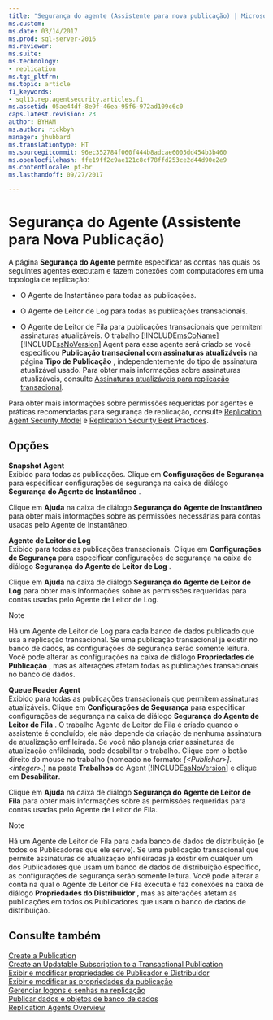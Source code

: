 ```yaml
---
title: "Segurança do agente (Assistente para nova publicação) | Microsoft Docs"
ms.custom: 
ms.date: 03/14/2017
ms.prod: sql-server-2016
ms.reviewer: 
ms.suite: 
ms.technology:
- replication
ms.tgt_pltfrm: 
ms.topic: article
f1_keywords:
- sql13.rep.agentsecurity.articles.f1
ms.assetid: 05ae44df-8e9f-46ea-95f6-972ad109c6c0
caps.latest.revision: 23
author: BYHAM
ms.author: rickbyh
manager: jhubbard
ms.translationtype: HT
ms.sourcegitcommit: 96ec352784f060f444b8adcae6005dd454b3b460
ms.openlocfilehash: ffe19ff2c9ae121c8cf78ffd253ce2d44d90e2e9
ms.contentlocale: pt-br
ms.lasthandoff: 09/27/2017

---
```

# <a name="agent-security-new-publication-wizard"></a>Segurança do Agente (Assistente para Nova Publicação)
  A página **Segurança do Agente** permite especificar as contas nas quais os seguintes agentes executam e fazem conexões com computadores em uma topologia de replicação:  
  
-   O Agente de Instantâneo para todas as publicações.  
  
-   O Agente de Leitor de Log para todas as publicações transacionais.  
  
-   O Agente de Leitor de Fila para publicações transacionais que permitem assinaturas atualizáveis. O trabalho [!INCLUDE[msCoName](../../includes/msconame-md.md)] [!INCLUDE[ssNoVersion](../../includes/ssnoversion-md.md)] Agent para esse agente será criado se você especificou **Publicação transacional com assinaturas atualizáveis** na página **Tipo de Publicação** , independentemente do tipo de assinatura atualizável usado. Para obter mais informações sobre assinaturas atualizáveis, consulte [Assinaturas atualizáveis para replicação transacional](../../relational-databases/replication/transactional/updatable-subscriptions-for-transactional-replication.md).  
  
 Para obter mais informações sobre permissões requeridas por agentes e práticas recomendadas para segurança de replicação, consulte [Replication Agent Security Model](../../relational-databases/replication/security/replication-agent-security-model.md) e [Replication Security Best Practices](../../relational-databases/replication/security/replication-security-best-practices.md).  
  
## <a name="options"></a>Opções  
 **Snapshot Agent**  
 Exibido para todas as publicações. Clique em **Configurações de Segurança** para especificar configurações de segurança na caixa de diálogo **Segurança do Agente de Instantâneo** .  
  
 Clique em **Ajuda** na caixa de diálogo **Segurança do Agente de Instantâneo** para obter mais informações sobre as permissões necessárias para contas usadas pelo Agente de Instantâneo.  
  
 **Agente de Leitor de Log**  
 Exibido para todas as publicações transacionais. Clique em **Configurações de Segurança** para especificar configurações de segurança na caixa de diálogo **Segurança do Agente de Leitor de Log** .  
  
 Clique em **Ajuda** na caixa de diálogo **Segurança do Agente de Leitor de Log** para obter mais informações sobre as permissões requeridas para contas usadas pelo Agente de Leitor de Log.  
  
> [!NOTE]  
>  Há um Agente de Leitor de Log para cada banco de dados publicado que usa a replicação transacional. Se uma publicação transacional já existir no banco de dados, as configurações de segurança serão somente leitura. Você pode alterar as configurações na caixa de diálogo **Propriedades de Publicação** , mas as alterações afetam todas as publicações transacionais no banco de dados.  
  
 **Queue Reader Agent**  
 Exibido para todas as publicações transacionais que permitem assinaturas atualizáveis. Clique em **Configurações de Segurança** para especificar configurações de segurança na caixa de diálogo **Segurança do Agente de Leitor de Fila** . O trabalho Agente de Leitor de Fila é criado quando o assistente é concluído; ele não depende da criação de nenhuma assinatura de atualização enfileirada. Se você não planeja criar assinaturas de atualização enfileirada, pode desabilitar o trabalho. Clique com o botão direito do mouse no trabalho (nomeado no formato: *[\<Publisher>].\<integer>*.) na pasta **Trabalhos** do Agent [!INCLUDE[ssNoVersion](../../includes/ssnoversion-md.md)] e clique em **Desabilitar**.  
  
 Clique em **Ajuda** na caixa de diálogo **Segurança do Agente de Leitor de Fila** para obter mais informações sobre as permissões requeridas para contas usadas pelo Agente de Leitor de Fila.  
  
> [!NOTE]  
>  Há um Agente de Leitor de Fila para cada banco de dados de distribuição (e todos os Publicadores que ele serve). Se uma publicação transacional que permite assinaturas de atualização enfileiradas já existir em qualquer um dos Publicadores que usam um banco de dados de distribuição específico, as configurações de segurança serão somente leitura. Você pode alterar a conta na qual o Agente de Leitor de Fila executa e faz conexões na caixa de diálogo **Propriedades do Distribuidor** , mas as alterações afetam as publicações em todos os Publicadores que usam o banco de dados de distribuição.  
  
## <a name="see-also"></a>Consulte também  
 [Create a Publication](../../relational-databases/replication/publish/create-a-publication.md)   
 [Create an Updatable Subscription to a Transactional Publication](publish/create-updatable-subscription-to-transactional-publication.md)   
 [Exibir e modificar propriedades de Publicador e Distribuidor](../../relational-databases/replication/view-and-modify-distributor-and-publisher-properties.md)   
 [Exibir e modificar as propriedades da publicação](../../relational-databases/replication/publish/view-and-modify-publication-properties.md)   
 [Gerenciar logons e senhas na replicação](../../relational-databases/replication/security/manage-logins-and-passwords-in-replication.md)   
 [Publicar dados e objetos de banco de dados](../../relational-databases/replication/publish/publish-data-and-database-objects.md)   
 [Replication Agents Overview](../../relational-databases/replication/agents/replication-agents-overview.md)  
  
  
